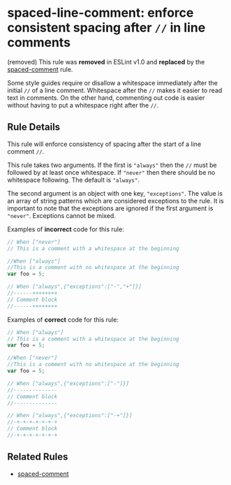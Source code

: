 # spaced-line-comment: enforce consistent spacing after `//` in line comments

(removed) This rule was **removed** in ESLint v1.0 and **replaced** by the [spaced-comment](spaced-comment.md) rule.

Some style guides require or disallow a whitespace immediately after the initial `//` of a line comment.
Whitespace after the `//` makes it easier to read text in comments.
On the other hand, commenting out code is easier without having to put a whitespace right after the `//`.


## Rule Details

This rule will enforce consistency of spacing after the start of a line comment `//`.

This rule takes two arguments. If the first is `"always"` then the `//` must be followed by at least once whitespace.
If `"never"` then there should be no whitespace following.
The default is `"always"`.

The second argument is an object with one key, `"exceptions"`.
The value is an array of string patterns which are considered exceptions to the rule.
It is important to note that the exceptions are ignored if the first argument is `"never"`.
Exceptions cannot be mixed.

Examples of **incorrect** code for this rule:

```js
// When ["never"]
// This is a comment with a whitespace at the beginning
```

```js
//When ["always"]
//This is a comment with no whitespace at the beginning
var foo = 5;
```

```js
// When ["always",{"exceptions":["-","+"]}]
//------++++++++
// Comment block
//------++++++++
```

Examples of **correct** code for this rule:

```js
// When ["always"]
// This is a comment with a whitespace at the beginning
var foo = 5;
```

```js
//When ["never"]
//This is a comment with no whitespace at the beginning
var foo = 5;
```

```js
// When ["always",{"exceptions":["-"]}]
//--------------
// Comment block
//--------------
```

```js
// When ["always",{"exceptions":["-+"]}]
//-+-+-+-+-+-+-+
// Comment block
//-+-+-+-+-+-+-+
```

## Related Rules

* [spaced-comment](spaced-comment.md)
